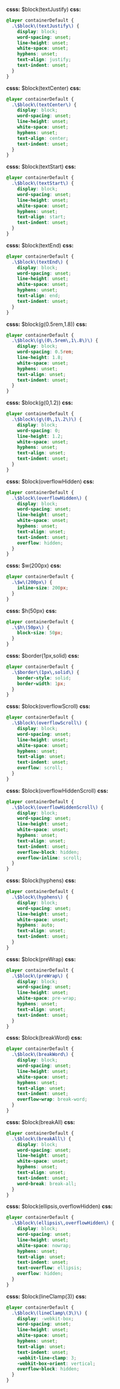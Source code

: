 **csss:** $block(textJustify)
**css:**
```css
@layer containerDefault {
  .\$block\(textJustify\) {
    display: block;
    word-spacing: unset;
    line-height: unset;
    white-space: unset;
    hyphens: unset;
    text-align: justify;
    text-indent: unset;
  }
}
```

**csss:** $block(textCenter)
**css:**
```css
@layer containerDefault {
  .\$block\(textCenter\) {
    display: block;
    word-spacing: unset;
    line-height: unset;
    white-space: unset;
    hyphens: unset;
    text-align: center;
    text-indent: unset;
  }
}
```

**csss:** $block(textStart)
**css:**
```css
@layer containerDefault {
  .\$block\(textStart\) {
    display: block;
    word-spacing: unset;
    line-height: unset;
    white-space: unset;
    hyphens: unset;
    text-align: start;
    text-indent: unset;
  }
}
```

**csss:** $block(textEnd)
**css:**
```css
@layer containerDefault {
  .\$block\(textEnd\) {
    display: block;
    word-spacing: unset;
    line-height: unset;
    white-space: unset;
    hyphens: unset;
    text-align: end;
    text-indent: unset;
  }
}
```

**csss:** $block(g(0.5rem,1.8))
**css:**
```css
@layer containerDefault {
  .\$block\(g\(0\.5rem\,1\.8\)\) {
    display: block;
    word-spacing: 0.5rem;
    line-height: 1.8;
    white-space: unset;
    hyphens: unset;
    text-align: unset;
    text-indent: unset;
  }
}
```

**csss:** $block(g(0,1.2))
**css:**
```css
@layer containerDefault {
  .\$block\(g\(0\,1\.2\)\) {
    display: block;
    word-spacing: 0;
    line-height: 1.2;
    white-space: unset;
    hyphens: unset;
    text-align: unset;
    text-indent: unset;
  }
}
```

**csss:** $block(overflowHidden)
**css:**
```css
@layer containerDefault {
  .\$block\(overflowHidden\) {
    display: block;
    word-spacing: unset;
    line-height: unset;
    white-space: unset;
    hyphens: unset;
    text-align: unset;
    text-indent: unset;
    overflow: hidden;
  }
}
```

**csss:** $w(200px)
**css:**
```css
@layer containerDefault {
  .\$w\(200px\) {
    inline-size: 200px;
  }
}
```

**csss:** $h(50px)
**css:**
```css
@layer containerDefault {
  .\$h\(50px\) {
    block-size: 50px;
  }
}
```

**csss:** $border(1px,solid)
**css:**
```css
@layer containerDefault {
  .\$border\(1px\,solid\) {
    border-style: solid;
    border-width: 1px;
  }
}
```

**csss:** $block(overflowScroll)
**css:**
```css
@layer containerDefault {
  .\$block\(overflowScroll\) {
    display: block;
    word-spacing: unset;
    line-height: unset;
    white-space: unset;
    hyphens: unset;
    text-align: unset;
    text-indent: unset;
    overflow: scroll;
  }
}
```

**csss:** $block(overflowHiddenScroll)
**css:**
```css
@layer containerDefault {
  .\$block\(overflowHiddenScroll\) {
    display: block;
    word-spacing: unset;
    line-height: unset;
    white-space: unset;
    hyphens: unset;
    text-align: unset;
    text-indent: unset;
    overflow-block: hidden;
    overflow-inline: scroll;
  }
}
```

**csss:** $block(hyphens)
**css:**
```css
@layer containerDefault {
  .\$block\(hyphens\) {
    display: block;
    word-spacing: unset;
    line-height: unset;
    white-space: unset;
    hyphens: auto;
    text-align: unset;
    text-indent: unset;
  }
}
```

**csss:** $block(preWrap)
**css:**
```css
@layer containerDefault {
  .\$block\(preWrap\) {
    display: block;
    word-spacing: unset;
    line-height: unset;
    white-space: pre-wrap;
    hyphens: unset;
    text-align: unset;
    text-indent: unset;
  }
}
```

**csss:** $block(breakWord)
**css:**
```css
@layer containerDefault {
  .\$block\(breakWord\) {
    display: block;
    word-spacing: unset;
    line-height: unset;
    white-space: unset;
    hyphens: unset;
    text-align: unset;
    text-indent: unset;
    overflow-wrap: break-word;
  }
}
```

**csss:** $block(breakAll)
**css:**
```css
@layer containerDefault {
  .\$block\(breakAll\) {
    display: block;
    word-spacing: unset;
    line-height: unset;
    white-space: unset;
    hyphens: unset;
    text-align: unset;
    text-indent: unset;
    word-break: break-all;
  }
}
```

**csss:** $block(ellipsis,overflowHidden)
**css:**
```css
@layer containerDefault {
  .\$block\(ellipsis\,overflowHidden\) {
    display: block;
    word-spacing: unset;
    line-height: unset;
    white-space: nowrap;
    hyphens: unset;
    text-align: unset;
    text-indent: unset;
    text-overflow: ellipsis;
    overflow: hidden;
  }
}
```

**csss:** $block(lineClamp(3))
**css:**
```css
@layer containerDefault {
  .\$block\(lineClamp\(3\)\) {
    display: -webkit-box;
    word-spacing: unset;
    line-height: unset;
    white-space: unset;
    hyphens: unset;
    text-align: unset;
    text-indent: unset;
    -webkit-line-clamp: 3;
    -webkit-box-orient: vertical;
    overflow-block: hidden;
  }
}
```
